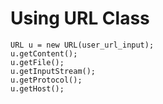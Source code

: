 # Using URL Class

```
URL u = new URL(user_url_input);
u.getContent();
u.getFile();
u.getInputStream();
u.getProtocol();
u.getHost();
```
